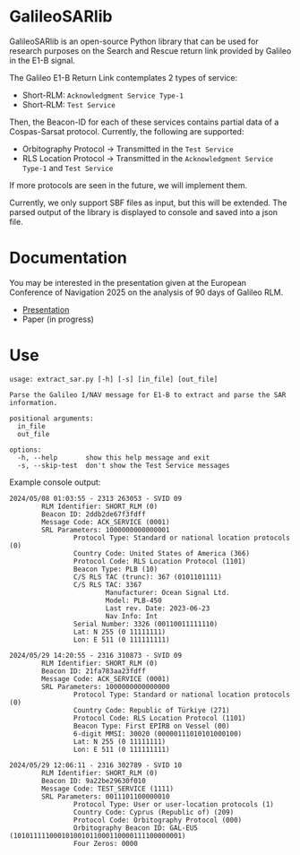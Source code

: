 GalileoSARlib
========

GalileoSARlib is an open-source Python library that can be used for research purposes on the Search and Rescue return link provided by Galileo in the E1-B signal.

The Galileo E1-B Return Link contemplates 2 types of service:
* Short-RLM: `Acknowledgment Service Type-1`
* Short-RLM: `Test Service`

Then, the Beacon-ID for each of these services contains partial data of a Cospas-Sarsat protocol. Currently, the following are supported:
* Orbitography Protocol -> Transmitted in the `Test Service` 
* RLS Location Protocol -> Transmitted in the `Acknowledgment Service Type-1` and `Test Service`

If more protocols are seen in the future, we will implement them.

Currently, we only support SBF files as input, but this will be extended.
The parsed output of the library is displayed to console and saved into a json file.

Documentation
===

You may be interested in the presentation given at the European Conference of Navigation 2025 on the analysis of 90 days of Galileo RLM.

* [Presentation](ENC25_DATA/ENC25_SAR_presentation.pdf)
* Paper (in progress)


Use
===

```
usage: extract_sar.py [-h] [-s] [in_file] [out_file]

Parse the Galileo I/NAV message for E1-B to extract and parse the SAR information.

positional arguments:
  in_file
  out_file

options:
  -h, --help       show this help message and exit
  -s, --skip-test  don't show the Test Service messages
```

Example console output:

```
2024/05/08 01:03:55 - 2313 263053 - SVID 09
        RLM Identifier: SHORT_RLM (0)
        Beacon ID: 2ddb2de67f3fdff
        Message Code: ACK_SERVICE (0001)
        SRL Parameters: 1000000000000001
                Protocol Type: Standard or national location protocols (0)
                Country Code: United States of America (366)
                Protocol Code: RLS Location Protocol (1101)
                Beacon Type: PLB (10)
                C/S RLS TAC (trunc): 367 (0101101111)
                C/S RLS TAC: 3367
                        Manufacturer: Ocean Signal Ltd.
                        Model: PLB-450
                        Last rev. Date: 2023-06-23
                        Nav Info: Int
                Serial Number: 3326 (00110011111110)
                Lat: N 255 (0 11111111)
                Lon: E 511 (0 111111111)

2024/05/29 14:20:55 - 2316 310873 - SVID 09
        RLM Identifier: SHORT_RLM (0)
        Beacon ID: 21fa783aa23fdff
        Message Code: ACK_SERVICE (0001)
        SRL Parameters: 1000000000000000
                Protocol Type: Standard or national location protocols (0)
                Country Code: Republic of Türkiye (271)
                Protocol Code: RLS Location Protocol (1101)
                Beacon Type: First EPIRB on Vessel (00)
                6-digit MMSI: 30020 (00000111010101000100)
                Lat: N 255 (0 11111111)
                Lon: E 511 (0 111111111)

2024/05/29 12:06:11 - 2316 302789 - SVID 10
        RLM Identifier: SHORT_RLM (0)
        Beacon ID: 9a22be29630f010
        Message Code: TEST_SERVICE (1111)
        SRL Parameters: 0011101100000010
                Protocol Type: User or user-location protocols (1)
                Country Code: Cyprus (Republic of) (209)
                Protocol Code: Orbitography Protocol (000)
                Orbitography Beacon ID: GAL-EU5 (101011111000101001011000110000111100000001)
                Four Zeros: 0000
```